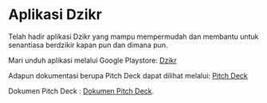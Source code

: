 # Aplikasi Dzikr

Telah hadir aplikasi Dzikr yang mampu mempermudah dan membantu untuk senantiasa berdzikir kapan pun dan dimana pun.

Mari unduh aplikasi melalui Google Playstore: [Dzikr](https://play.google.com/store/apps/details?id=com.uaspam.dzikir_tasbih)

Adapun dokumentasi berupa Pitch Deck dapat dilihat melalui: [Pitch Deck](https://youtu.be/p2T35cKmQGA?si=BmnEsH1inAcBXq6Q)

Dokumen Pitch Deck : [Dokumen Pitch Deck](https://www.canva.com/design/DAF4y8_eqEs/TN_iGZo1KmcBTxXoVT21uQ/).
